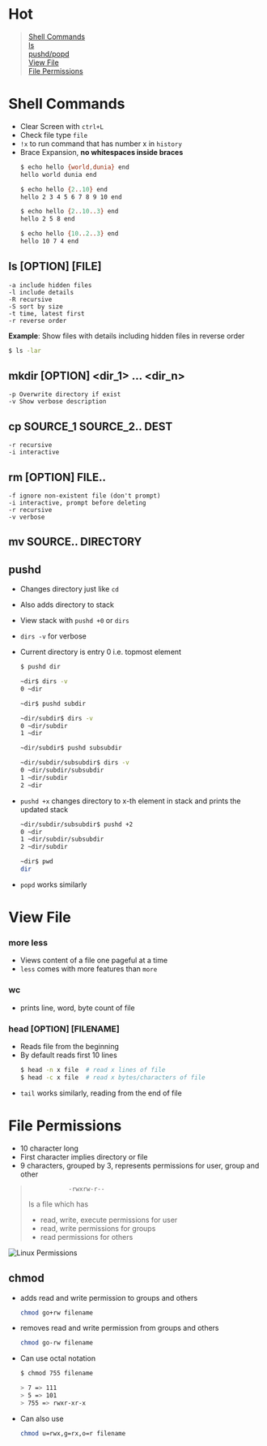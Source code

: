 # Hot
> [Shell Commands](#shell-commands) \
> [ls](#ls-option-file) \
> [pushd/popd](#pushd) \
> [View File](#view-file) \
> [File Permissions](#file-permissions) 


# Shell Commands
- Clear Screen with ```ctrl+L```
- Check file type ```file```
- ```!x``` to run command that has number x in ```history```
- Brace Expansion, **no whitespaces inside braces**
    ```bash
    $ echo hello {world,dunia} end
    hello world dunia end
    
    $ echo hello {2..10} end
    hello 2 3 4 5 6 7 8 9 10 end
    
    $ echo hello {2..10..3} end
    hello 2 5 8 end

    $ echo hello {10..2..3} end
    hello 10 7 4 end
    ```

## ls [OPTION] [FILE]
```
-a include hidden files 
-l include details
-R recursive
-S sort by size
-t time, latest first
-r reverse order
```
**Example**: Show files with details including hidden files in reverse order
```bash
$ ls -lar
```

## mkdir [OPTION] \<dir_1> ... \<dir_n>
```
-p Overwrite directory if exist
-v Show verbose description  
```

## cp SOURCE_1 SOURCE_2.. DEST
```
-r recursive
-i interactive
```

## rm [OPTION] FILE..
```
-f ignore non-existent file (don't prompt)
-i interactive, prompt before deleting
-r recursive
-v verbose
```

## mv SOURCE.. DIRECTORY

## pushd
- Changes directory just like ```cd```
- Also adds directory to stack
- View stack with ```pushd +0``` or ```dirs```
- ```dirs -v``` for verbose
- Current directory is entry 0 i.e. topmost element 
    ```bash
    $ pushd dir

    ~dir$ dirs -v
    0 ~dir

    ~dir$ pushd subdir

    ~dir/subdir$ dirs -v
    0 ~dir/subdir
    1 ~dir

    ~dir/subdir$ pushd subsubdir

    ~dir/subdir/subsubdir$ dirs -v
    0 ~dir/subdir/subsubdir
    1 ~dir/subdir
    2 ~dir
    ```

- ```pushd +x``` changes directory to x-th element in stack and prints the updated stack
    ```bash
    ~dir/subdir/subsubdir$ pushd +2
    0 ~dir
    1 ~dir/subdir/subsubdir
    2 ~dir/subdir

    ~dir$ pwd
    dir
    ```

- ```popd``` works similarly

# View File
### more less
- Views content of a file one pageful at a time
- ```less``` comes with more features than ```more```
### wc
- prints line, word, byte count of file
### head [OPTION] [FILENAME]
- Reads file from the beginning
- By default reads first 10 lines
    ```bash
    $ head -n x file  # read x lines of file
    $ head -c x file  # read x bytes/characters of file
    ```
- ```tail``` works similarly, reading from the end of file

# File Permissions
- 10 character long
- First character implies directory or file
- 9 characters, grouped by 3, represents permissions for user, group and other
>                -rwxrw-r-- 
> Is a file which has
> - read, write, execute permissions for user 
> - read, write permissions for groups
> - read permissions for others 

![](https://cdn.discordapp.com/attachments/932687336523833347/944227570021433374/linux-permissions-chart.png "Linux Permissions")


## chmod
- adds read and write permission to groups and others 
    ```bash
    chmod go+rw filename
    ```
- removes read and write permission from groups and others 
    ```bash
    chmod go-rw filename
    ```
- Can use octal notation
    ```bash
    $ chmod 755 filename

    > 7 => 111 
    > 5 => 101 
    > 755 => rwxr-xr-x 
    ```
- Can also use
    ```bash
    chmod u=rwx,g=rx,o=r filename
    ```
